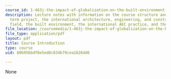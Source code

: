 ```yaml
---
course_id: 1-463j-the-impact-of-globalization-on-the-built-environment-fall-2009
description: Lecture notes with information on the course structure and format, the
  term project, the international architecture, engineering, and construction (AEC)
  field, the built environment, the international AEC practice, and the Berger Group.
file_location: /coursemedia/1-463j-the-impact-of-globalization-on-the-built-environment-fall-2009/80b956bdf0e5ed8c034b79cea1626dd6_MIT1_463JF09_lec01.pdf
file_type: application/pdf
layout: pdf
title: Course Introduction
type: course
uid: 80b956bdf0e5ed8c034b79cea1626dd6

---
```

None